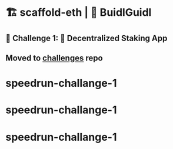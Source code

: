 # 🏗 scaffold-eth | 🏰 BuidlGuidl

## 🚩 Challenge 1: 🥩 Decentralized Staking App

## Moved to [challenges](https://github.com/scaffold-eth/scaffold-eth-challenges) repo
# speedrun-challange-1
# speedrun-challange-1
# speedrun-challange-1
